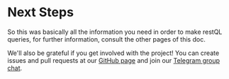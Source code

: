 # Next Steps

So this was basically all the information you need in order to make restQL queries, for further information, consult the other pages of this doc.

We'll also be grateful if you get involved with the project! You can create issues and pull requests at our [GitHub page](https://github.com/B2W-BIT/restQL-http) and join our [Telegram group chat](https://t.me/restQL).